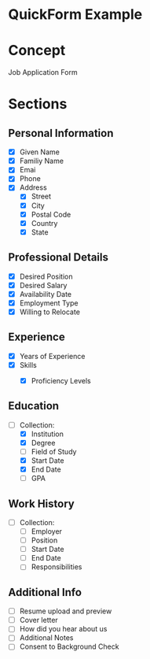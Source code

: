 # QuickForm Example

# Concept

Job Application Form

# Sections

## Personal Information

- [x] Given Name
- [x] Familiy Name
- [x] Emai
- [x] Phone
- [x] Address
  - [x] Street
  - [x] City
  - [x] Postal Code
  - [x] Country
  - [x] State

## Professional Details

- [x] Desired Position
- [x] Desired Salary
- [x] Availability Date
- [x] Employment Type
- [x] Willing to Relocate

## Experience

- [x] Years of Experience
- [x] Skills
  - [x] Proficiency Levels


## Education

- [ ] Collection:
  - [x] Institution
  - [x] Degree
  - [ ] Field of Study
  - [x] Start Date
  - [x] End Date
  - [ ] GPA

## Work History

- [ ] Collection:
  - [ ] Employer
  - [ ] Position
  - [ ] Start Date
  - [ ] End Date
  - [ ] Responsibilities

## Additional Info

- [ ] Resume upload and preview
- [ ] Cover letter
- [ ] How did you hear about us
- [ ] Additional Notes
- [ ] Consent to Background Check